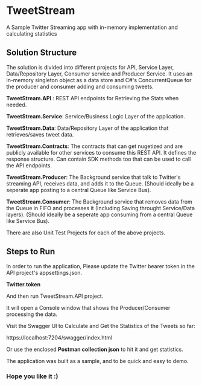 # TweetStream
A Sample Twitter Streaming app with in-memory implementation and calculating statistics

## Solution Structure
The solution is divided into different projects for API, Service Layer, Data/Repository Layer, Consumer service and Producer Service.
It uses an in-memory singleton object as a data store and C#'s ConcurrentQueue for the producer and consumer adding and consuming tweets.

**TweetStream.API** : REST API endpoints for Retrieving the Stats when needed.

**TweetStream.Service**: Service/Business Logic Layer of the application.

**TweetStream.Data**: Data/Repository Layer of the application that retrieves/saves tweet data.

**TweetStream.Contracts**: The contracts that can get nugetized and are publicly available for other services to consume this REST API. It defines the response structure. Can contain SDK methods too that can be used to call the API endpoints.

**TweetStream.Producer**: The Background service that talk to Twitter's streaming API, receives data, and adds it to the Queue. (Should ideally be a seperate app posting to a central Queue like Service Bus).

**TweetStream.Consumer**: The Background service that removes data from the Queue in FIFO and processes it (Including Saving throught Service/Data layers). (Should ideally be a seperate app consuming from a central Queue like Service Bus).

There are also Unit Test Projects for each of the above projects.


## Steps to Run

In order to run the application, Please update the Twitter bearer token in the API project's appsettings.json.

**Twitter.token**

And then run  TweetStream.API project. 

It will open a Console window that shows the Producer/Consumer processing the data.

Visit the Swagger UI to Calculate and Get the Statistics of the Tweets so far:

https://localhost:7204/swagger/index.html

Or use the enclosed **Postman collection json** to hit it and get statistics.

The application was built as a sample, and to be quick and easy to demo.

### Hope you like it :)